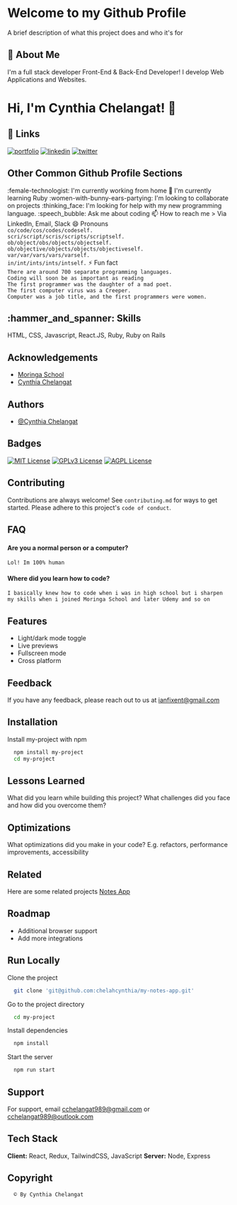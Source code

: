 # Welcome to my Github Profile
A brief description of what this project does and who it's for
## :rocket: About Me
I'm a full stack developer
Front-End & Back-End Developer!
I develop Web Applications and Websites.
# Hi, I'm Cynthia Chelangat! :wave:
## :link: Links
[![portfolio](https://img.shields.io/badge/my_portfolio-000?style=for-the-badge&logo=ko-fi&logoColor=white)]()
[![linkedin](https://img.shields.io/badge/linkedin-0A66C2?style=for-the-badge&logo=linkedin&logoColor=white)](www.linkedin.com/in/cynthiachelangat)
[![twitter](https://img.shields.io/badge/twitter-1DA1F2?style=for-the-badge&logo=twitter&logoColor=white)](https://twitter.com/chelahcynthia1)
## Other Common Github Profile Sections
:female-technologist: I'm currently working from home
:brain: I'm currently learning Ruby
:women-with-bunny-ears-partying: I'm looking to collaborate on projects
:thinking_face: I'm looking for help with my new programming language.
:speech_bubble: Ask me about coding
:mailbox: How to reach me > Via Linkedln, Email, Slack
:smile: Pronouns <br>
             `co/code/cos/codes/codeself.`
            <br>
            `scri/script/scris/scripts/scriptself.`
            <br>
            `ob/object/obs/objects/objectself.`
            <br>
            `ob/objective/objects/objects/objectiveself.`
            <br>
            `var/var/vars/vars/varself.`
            <br>
            `in/int/ints/ints/intself.`
:zap:️ Fun fact <br>
          `There are around 700 separate programming languages.`
          <br>
           `Coding will soon be as important as reading`
           <br>
           `The first programmer was the daughter of a mad poet.`
           <br>
           `The first computer virus was a Creeper.`
            <br>
           `Computer was a job title, and the first programmers were women.`
## :hammer_and_spanner: Skills
HTML, CSS, Javascript, React.JS, Ruby, Ruby on Rails
## Acknowledgements
 - [Moringa School](https://moringaschool.com/)
 - [Cynthia Chelangat](https://github.com/chelahcynthia)
## Authors
- [
@Cynthia Chelangat
](https://github.com/chelahcynthia)
## Badges
[![MIT License](https://img.shields.io/badge/License-MIT-green.svg)](https://choosealicense.com/licenses/mit/)
[![GPLv3 License](https://img.shields.io/badge/License-GPL%20v3-yellow.svg)](https://opensource.org/licenses/)
[![AGPL License](https://img.shields.io/badge/license-AGPL-blue.svg)](http://www.gnu.org/licenses/agpl-3.0)
## Contributing
Contributions are always welcome!
See `contributing.md` for ways to get started.
Please adhere to this project's `code of conduct`.
## FAQ
#### Are you a normal person or a computer?
`Lol! Im 100% human`
#### Where did you learn how to code?
`I basically knew how to code when i was in high school but i sharpen my skills when i joined Moringa School and later Udemy and so on`
## Features
- Light/dark mode toggle
- Live previews
- Fullscreen mode
- Cross platform
## Feedback
If you have any feedback, please reach out to us at ianfixent@gmail.com
## Installation
Install my-project with npm
```bash
  npm install my-project
  cd my-project
```
## Lessons Learned
What did you learn while building this project? What challenges did you face and how did you overcome them?
## Optimizations
What optimizations did you make in your code? E.g. refactors, performance improvements, accessibility
## Related
Here are some related projects
<a href="chelah-notes-app.netlify.app/" target="_self">Notes App</a>
## Roadmap
- Additional browser support
- Add more integrations
## Run Locally
Clone the project
```bash
  git clone 'git@github.com:chelahcynthia/my-notes-app.git'
```
Go to the project directory
```bash
  cd my-project
```
Install dependencies
```bash
  npm install
```
Start the server
```bash
  npm run start
```

## Support
For support, email cchelangat989@gmail.com or cchelangat989@outlook.com
## Tech Stack
**Client:** React, Redux, TailwindCSS, JavaScript
**Server:** Node, Express

## Copyright
```bash
  © By Cynthia Chelangat
```
